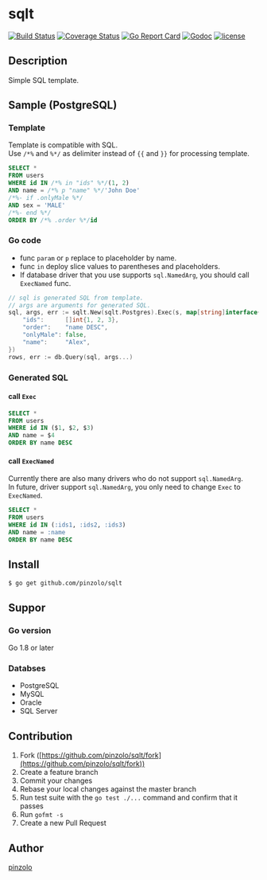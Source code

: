 # sqlt

[![Build Status](https://travis-ci.org/pinzolo/sqlt.png)](http://travis-ci.org/pinzolo/sqlt)
[![Coverage Status](https://coveralls.io/repos/github/pinzolo/sqlt/badge.svg?branch=master)](https://coveralls.io/github/pinzolo/sqlt?branch=master)
[![Go Report Card](https://goreportcard.com/badge/github.com/pinzolo/sqlt)](https://goreportcard.com/report/github.com/pinzolo/sqlt)
[![Godoc](http://img.shields.io/badge/godoc-reference-blue.svg)](https://godoc.org/github.com/pinzolo/sqlt)
[![license](http://img.shields.io/badge/license-MIT-blue.svg)](https://raw.githubusercontent.com/pinzolo/sqlt/master/LICENSE)

## Description

Simple SQL template.

## Sample (PostgreSQL)

### Template

Template is compatible with SQL.  
Use `/*%` and `%*/` as delimiter instead of `{{` and `}}` for processing template.

```sql
SELECT *
FROM users
WHERE id IN /*% in "ids" %*/(1, 2)
AND name = /*% p "name" %*/'John Doe'
/*%- if .onlyMale %*/
AND sex = 'MALE'
/*%- end %*/
ORDER BY /*% .order %*/id
```

### Go code

* func `param` or `p` replace to placeholder by name.
* func `in` deploy slice values to parentheses and placeholders.
* If database driver that you use supports `sql.NamedArg`, you should call `ExecNamed` func.

```go
// sql is generated SQL from template.
// args are arguments for generated SQL.
sql, args, err := sqlt.New(sqlt.Postgres).Exec(s, map[string]interface{}{
	"ids":      []int{1, 2, 3},
	"order":    "name DESC",
	"onlyMale": false,
	"name":     "Alex",
})
rows, err := db.Query(sql, args...)
```

### Generated SQL

#### call `Exec`

```sql
SELECT *
FROM users
WHERE id IN ($1, $2, $3)
AND name = $4
ORDER BY name DESC
```

#### call `ExecNamed`

Currently there are also many drivers who do not support `sql.NamedArg`.  
In future, driver support `sql.NamedArg`, you only need to change `Exec` to `ExecNamed`.

```sql
SELECT *
FROM users
WHERE id IN (:ids1, :ids2, :ids3)
AND name = :name
ORDER BY name DESC
```

## Install

```bash
$ go get github.com/pinzolo/sqlt
```

## Suppor

### Go version

Go 1.8 or later

### Databses

* PostgreSQL
* MySQL
* Oracle
* SQL Server

## Contribution

1. Fork ([https://github.com/pinzolo/sqlt/fork](https://github.com/pinzolo/sqlt/fork))
1. Create a feature branch
1. Commit your changes
1. Rebase your local changes against the master branch
1. Run test suite with the `go test ./...` command and confirm that it passes
1. Run `gofmt -s`
1. Create a new Pull Request

## Author

[pinzolo](https://github.com/pinzolo)
